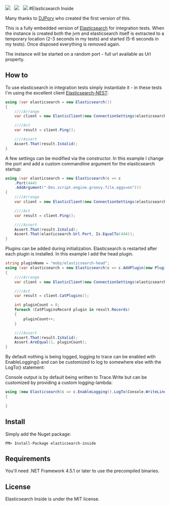 ![](https://raw.githubusercontent.com/poulfoged/elasticsearch-inside/master/logo.png) &nbsp; ![](https://ci.appveyor.com/api/projects/status/prwp3j290469ntpb/branch/master?svg=true) &nbsp; ![](http://img.shields.io/nuget/v/elasticsearch-inside.svg?style=flat)
#Elasticsearch Inside  

Many thanks to [DJPorv](https://github.com/DJPorv) who created the first version of this.

This is a fully embedded version of [Elasticsearch][Elasticsearch] for integration tests. When the instance is created both the jvm and elasticsearch itself is extracted to a temporary location (2-3 seconds in my tests) and started (5-6 seconds in my tests). Once disposed everything is removed again.

The instance will be started on a random port - full url available as Url property.

## How to
To use elasticsearch in integration tests simply instantiate it - in these tests I'm using the excellent client [Elasticsearch-NEST][nest]:

```c#
using (var elasticsearch = new Elasticsearch())
{
    ////Arrange
    var client = new ElasticClient(new ConnectionSettings(elasticsearch.Url));

    ////Act
    var result = client.Ping();

    ////Assert
    Assert.That(result.IsValid);
}

```

A few settings can be modified via the constructor. In this example I change the port and add a custom commandline argument for the elasticsearch startup:

```c#
using (var elasticsearch = new Elasticsearch(c => c
    .Port(444)
    .AddArgument("-Des.script.engine.groovy.file.aggs=on")))
{
    ////Arrange
    var client = new ElasticClient(new ConnectionSettings(elasticsearch.Url));

    ////Act
    var result = client.Ping();

    ////Assert
    Assert.That(result.IsValid);
    Assert.That(elasticsearch.Url.Port, Is.EqualTo(444));
}

```

Plugins can be added during initialization. Elasticsearch is restarted after each plugin is installed. In this example I add the head plugin.
```c#
string pluginName = "mobz/elasticsearch-head";
using (var elasticsearch = new Elasticsearch(c => c.AddPlugin(new Plugin(pluginName))))
{
    ////Arrange
    var client = new ElasticClient(new ConnectionSettings(elasticsearch.Url));

    ////Act
    var result = client.CatPlugins();

    int pluginCount = 0;
    foreach (CatPluginsRecord plugin in result.Records)
    {
        pluginCount++;
    }

    ////Assert
    Assert.That(result.IsValid);
    Assert.AreEqual(1, pluginCount);
}

```

By default nothing is being logged, logging to trace can be enabled with EnableLogging() and can be customized to log to somewhere else with the LogTo() statement:

Console output is by default being written to Trace.Write but can be customized by providing a custom logging-lambda:

```c#
using (new Elasticsearch(c => c.EnableLogging().LogTo(Console.WriteLine)))
{
                
}
```


## Install

Simply add the Nuget package:

`PM> Install-Package elasticsearch-inside`

## Requirements

You'll need .NET Framework 4.5.1 or later to use the precompiled binaries.

## License

Elasticsearch Inside is under the MIT license. 

[Elasticsearch]: https://www.elastic.co/products/elasticsearch  "Elasticsearch"
[nest]: https://github.com/elastic/elasticsearch-net  "Elasticsearch.Net & NEST"



